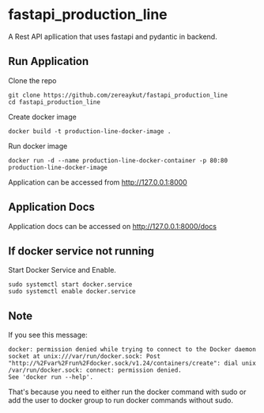 # fastapi_production_line
A Rest API apllication that uses fastapi and pydantic in backend.

## Run Application
Clone the repo
```shell
git clone https://github.com/zereaykut/fastapi_production_line
cd fastapi_production_line
```

Create docker image
```shell
docker build -t production-line-docker-image .
```

Run docker image
```shell
docker run -d --name production-line-docker-container -p 80:80 production-line-docker-image
```

Application can be accessed from http://127.0.0.1:8000

## Application Docs
Application docs can be accessed on http://127.0.0.1:8000/docs

## If docker service not running
Start Docker Service and Enable.
```shell
sudo systemctl start docker.service
sudo systemctl enable docker.service
```

## Note 
If you see this message:
```shell
docker: permission denied while trying to connect to the Docker daemon socket at unix:///var/run/docker.sock: Post "http://%2Fvar%2Frun%2Fdocker.sock/v1.24/containers/create": dial unix /var/run/docker.sock: connect: permission denied.
See 'docker run --help'.
```
That's because you need to either run the docker command with sudo or add the user to docker group to run docker commands without sudo.